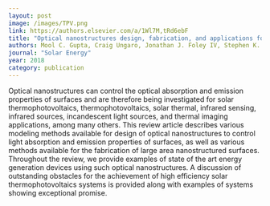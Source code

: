 ```yaml
---
layout: post
image: /images/TPV.png
link: https://authors.elsevier.com/a/1Wl7M,tRd6ebF
title: "Optical nanostructures design, fabrication, and applications for solar/thermal energy conversion"
authors: Mool C. Gupta, Craig Ungaro, Jonathan J. Foley IV, Stephen K. Gray" 
journal: "Solar Energy"
year: 2018
category: publication
---
```

Optical nanostructures can control the optical absorption and emission properties of surfaces and are therefore being investigated for solar thermophotovoltaics, thermophotovoltaics, solar thermal, infrared sensing, infrared sources, incandescent light sources, and thermal imaging applications, among many others. This review article describes various modeling methods available for design of optical nanostructures to control light absorption and emission properties of surfaces, as well as various methods available for the fabrication of large area nanostructured surfaces. Throughout the review, we provide examples of state of the art energy generation devices using such optical nanostructures. A discussion of outstanding obstacles for the achievement of high efficiency solar thermophotovoltaics systems is provided along with examples of systems showing exceptional promise.
